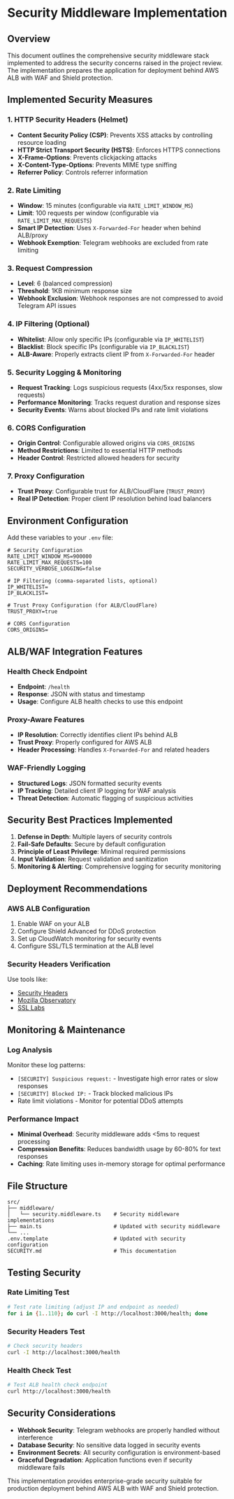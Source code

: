 # Security Middleware Implementation

## Overview

This document outlines the comprehensive security middleware stack implemented to address the security concerns raised in the project review. The implementation prepares the application for deployment behind AWS ALB with WAF and Shield protection.

## Implemented Security Measures

### 1. HTTP Security Headers (Helmet)
- **Content Security Policy (CSP)**: Prevents XSS attacks by controlling resource loading
- **HTTP Strict Transport Security (HSTS)**: Enforces HTTPS connections
- **X-Frame-Options**: Prevents clickjacking attacks
- **X-Content-Type-Options**: Prevents MIME type sniffing
- **Referrer Policy**: Controls referrer information

### 2. Rate Limiting
- **Window**: 15 minutes (configurable via `RATE_LIMIT_WINDOW_MS`)
- **Limit**: 100 requests per window (configurable via `RATE_LIMIT_MAX_REQUESTS`)
- **Smart IP Detection**: Uses `X-Forwarded-For` header when behind ALB/proxy
- **Webhook Exemption**: Telegram webhooks are excluded from rate limiting

### 3. Request Compression
- **Level**: 6 (balanced compression)
- **Threshold**: 1KB minimum response size
- **Webhook Exclusion**: Webhook responses are not compressed to avoid Telegram API issues

### 4. IP Filtering (Optional)
- **Whitelist**: Allow only specific IPs (configurable via `IP_WHITELIST`)
- **Blacklist**: Block specific IPs (configurable via `IP_BLACKLIST`)
- **ALB-Aware**: Properly extracts client IP from `X-Forwarded-For` header

### 5. Security Logging & Monitoring
- **Request Tracking**: Logs suspicious requests (4xx/5xx responses, slow requests)
- **Performance Monitoring**: Tracks request duration and response sizes
- **Security Events**: Warns about blocked IPs and rate limit violations

### 6. CORS Configuration
- **Origin Control**: Configurable allowed origins via `CORS_ORIGINS`
- **Method Restrictions**: Limited to essential HTTP methods
- **Header Control**: Restricted allowed headers for security

### 7. Proxy Configuration
- **Trust Proxy**: Configurable trust for ALB/CloudFlare (`TRUST_PROXY`)
- **Real IP Detection**: Proper client IP resolution behind load balancers

## Environment Configuration

Add these variables to your `.env` file:

```env
# Security Configuration
RATE_LIMIT_WINDOW_MS=900000
RATE_LIMIT_MAX_REQUESTS=100
SECURITY_VERBOSE_LOGGING=false

# IP Filtering (comma-separated lists, optional)
IP_WHITELIST=
IP_BLACKLIST=

# Trust Proxy Configuration (for ALB/CloudFlare)
TRUST_PROXY=true

# CORS Configuration
CORS_ORIGINS=
```

## ALB/WAF Integration Features

### Health Check Endpoint
- **Endpoint**: `/health`
- **Response**: JSON with status and timestamp
- **Usage**: Configure ALB health checks to use this endpoint

### Proxy-Aware Features
- **IP Resolution**: Correctly identifies client IPs behind ALB
- **Trust Proxy**: Properly configured for AWS ALB
- **Header Processing**: Handles `X-Forwarded-For` and related headers

### WAF-Friendly Logging
- **Structured Logs**: JSON formatted security events
- **IP Tracking**: Detailed client IP logging for WAF analysis
- **Threat Detection**: Automatic flagging of suspicious activities

## Security Best Practices Implemented

1. **Defense in Depth**: Multiple layers of security controls
2. **Fail-Safe Defaults**: Secure by default configuration
3. **Principle of Least Privilege**: Minimal required permissions
4. **Input Validation**: Request validation and sanitization
5. **Monitoring & Alerting**: Comprehensive logging for security monitoring

## Deployment Recommendations

### AWS ALB Configuration
1. Enable WAF on your ALB
2. Configure Shield Advanced for DDoS protection
3. Set up CloudWatch monitoring for security events
4. Configure SSL/TLS termination at the ALB level

### Security Headers Verification
Use tools like:
- [Security Headers](https://securityheaders.com)
- [Mozilla Observatory](https://observatory.mozilla.org)
- [SSL Labs](https://www.ssllabs.com/ssltest/)

## Monitoring & Maintenance

### Log Analysis
Monitor these log patterns:
- `[SECURITY] Suspicious request:` - Investigate high error rates or slow responses
- `[SECURITY] Blocked IP:` - Track blocked malicious IPs
- Rate limit violations - Monitor for potential DDoS attempts

### Performance Impact
- **Minimal Overhead**: Security middleware adds <5ms to request processing
- **Compression Benefits**: Reduces bandwidth usage by 60-80% for text responses
- **Caching**: Rate limiting uses in-memory storage for optimal performance

## File Structure

```
src/
├── middleware/
│   └── security.middleware.ts    # Security middleware implementations
├── main.ts                       # Updated with security middleware
└── ...
.env.template                     # Updated with security configuration
SECURITY.md                       # This documentation
```

## Testing Security

### Rate Limiting Test
```bash
# Test rate limiting (adjust IP and endpoint as needed)
for i in {1..110}; do curl -I http://localhost:3000/health; done
```

### Security Headers Test
```bash
# Check security headers
curl -I http://localhost:3000/health
```

### Health Check Test
```bash
# Test ALB health check endpoint
curl http://localhost:3000/health
```

## Security Considerations

- **Webhook Security**: Telegram webhooks are properly handled without interference
- **Database Security**: No sensitive data logged in security events
- **Environment Secrets**: All security configuration is environment-based
- **Graceful Degradation**: Application functions even if security middleware fails

This implementation provides enterprise-grade security suitable for production deployment behind AWS ALB with WAF and Shield protection.